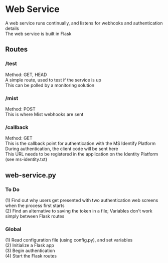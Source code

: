 # Web Service
  A web service runs continually, and listens for webhooks and authentication details  
  The web service is built in Flask  

## Routes
### /test
  Method: GET, HEAD  
  A simple route, used to test if the service is up  
  This can be polled by a monitoring solution  
   
### /mist
  Method: POST  
  This is where Mist webhooks are sent  

### /callback
  Method: GET  
  This is the callback point for authentication with the MS Identify Platform  
  During authentication, the client code will be sent here  
  This URL needs to be registered in the application on the Identity Platform (see ms-identity.txt)  


## web-service.py
### To Do
  (1) Find out why users get presented with two authentication web screens when the process first starts  
  (2) Find an alternative to saving the token in a file; Variables don't work simply between Flask routes  

### Global
  (1) Read configuration file (using config.py), and set variables  
  (2) Initialize a Flask app  
  (3) Begin authentication  
  (4) Start the Flask routes  
